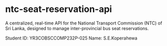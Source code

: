 # ntc-seat-reservation-api
A centralized, real-time API for the National Transport Commission (NTC) of Sri Lanka, designed to manage inter-provincial bus seat reservations. 

Student ID: YR3COBSCCOMP232P-025
Name: S.E.Koperahewa
